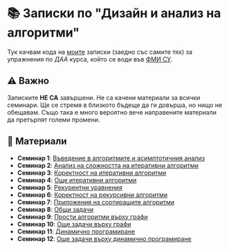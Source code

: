 # :books: Записки по "Дизайн и анализ на алгоритми"

Тук качвам кода на [моите](https://github.com/toduko) записки (заедно със самите тях) за упражнения по _ДАА_ курса, който се води във [ФМИ СУ](https://fmi.uni-sofia.bg/).

## :warning: Важно

Записките **НЕ СА** завършени.
Не са качени материали за всички семинари.
Ще се стремя в близкото бъдеще да ги довърша, но нищо не обещавам.
Също така е много вероятно вече направените материали да претърпят големи промени.

## :dart: Материали

- **Семинар 1**: [Въведение в алгоритмите и асимптотичния анализ](seminar-01/notes.pdf)
- **Семинар 2**: [Анализ на сложността на итеративни алгоритми](seminar-02/notes.pdf)
- **Семинар 3**: [Коректност на итеративни алгоритми](seminar-03/notes.pdf)
- **Семинар 4**: [Още итеративни алгоритми](seminar-04/notes.pdf)
- **Семинар 5**: [Рекурентни уравнения](seminar-05/notes.pdf)
- **Семинар 6**: [Коректност на рекурсивни алгоритми](seminar-06/notes.pdf)
- **Семинар 7**: [Приложения на сортиращите алгоритми](seminar-07/notes.pdf)
- **Семинар 8**: [Общи задачи](seminar-08/notes.pdf)
- **Семинар 9**: [Прости алгоритми върху графи](seminar-09/notes.pdf)
- **Семинар 10**: [Още задачи върху графи](seminar-10/notes.pdf)
- **Семинар 11**: [Динамично програмиране](seminar-11/notes.pdf)
- **Семинар 12**: [Още задачи върху динамично програмиране](seminar-12/notes.pdf)
